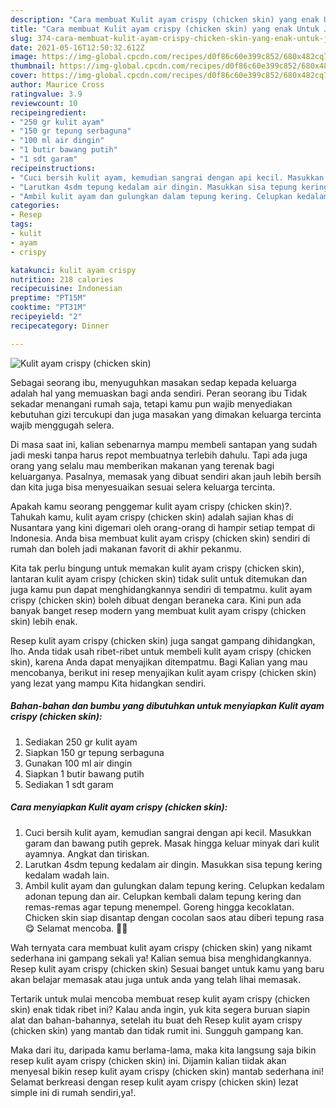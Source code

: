 ```yaml
---
description: "Cara membuat Kulit ayam crispy (chicken skin) yang enak Untuk Jualan"
title: "Cara membuat Kulit ayam crispy (chicken skin) yang enak Untuk Jualan"
slug: 374-cara-membuat-kulit-ayam-crispy-chicken-skin-yang-enak-untuk-jualan
date: 2021-05-16T12:50:32.612Z
image: https://img-global.cpcdn.com/recipes/d0f86c60e399c852/680x482cq70/kulit-ayam-crispy-chicken-skin-foto-resep-utama.jpg
thumbnail: https://img-global.cpcdn.com/recipes/d0f86c60e399c852/680x482cq70/kulit-ayam-crispy-chicken-skin-foto-resep-utama.jpg
cover: https://img-global.cpcdn.com/recipes/d0f86c60e399c852/680x482cq70/kulit-ayam-crispy-chicken-skin-foto-resep-utama.jpg
author: Maurice Cross
ratingvalue: 3.9
reviewcount: 10
recipeingredient:
- "250 gr kulit ayam"
- "150 gr tepung serbaguna"
- "100 ml air dingin"
- "1 butir bawang putih"
- "1 sdt garam"
recipeinstructions:
- "Cuci bersih kulit ayam, kemudian sangrai dengan api kecil. Masukkan garam dan bawang putih geprek. Masak hingga keluar minyak dari kulit ayamnya. Angkat dan tiriskan."
- "Larutkan 4sdm tepung kedalam air dingin. Masukkan sisa tepung kering kedalam wadah lain."
- "Ambil kulit ayam dan gulungkan dalam tepung kering. Celupkan kedalam adonan tepung dan air. Celupkan kembali dalam tepung kering dan remas-remas agar tepung menempel. Goreng hingga kecoklatan. Chicken skin siap disantap dengan cocolan saos atau diberi tepung rasa 😋 Selamat mencoba. 🤗🤗"
categories:
- Resep
tags:
- kulit
- ayam
- crispy

katakunci: kulit ayam crispy 
nutrition: 218 calories
recipecuisine: Indonesian
preptime: "PT15M"
cooktime: "PT31M"
recipeyield: "2"
recipecategory: Dinner

---
```



![Kulit ayam crispy (chicken skin)](https://img-global.cpcdn.com/recipes/d0f86c60e399c852/680x482cq70/kulit-ayam-crispy-chicken-skin-foto-resep-utama.jpg)

Sebagai seorang ibu, menyuguhkan masakan sedap kepada keluarga adalah hal yang memuaskan bagi anda sendiri. Peran seorang ibu Tidak sekadar menangani rumah saja, tetapi kamu pun wajib menyediakan kebutuhan gizi tercukupi dan juga masakan yang dimakan keluarga tercinta wajib menggugah selera.

Di masa  saat ini, kalian sebenarnya mampu membeli santapan yang sudah jadi meski tanpa harus repot membuatnya terlebih dahulu. Tapi ada juga orang yang selalu mau memberikan makanan yang terenak bagi keluarganya. Pasalnya, memasak yang dibuat sendiri akan jauh lebih bersih dan kita juga bisa menyesuaikan sesuai selera keluarga tercinta. 



Apakah kamu seorang penggemar kulit ayam crispy (chicken skin)?. Tahukah kamu, kulit ayam crispy (chicken skin) adalah sajian khas di Nusantara yang kini digemari oleh orang-orang di hampir setiap tempat di Indonesia. Anda bisa membuat kulit ayam crispy (chicken skin) sendiri di rumah dan boleh jadi makanan favorit di akhir pekanmu.

Kita tak perlu bingung untuk memakan kulit ayam crispy (chicken skin), lantaran kulit ayam crispy (chicken skin) tidak sulit untuk ditemukan dan juga kamu pun dapat menghidangkannya sendiri di tempatmu. kulit ayam crispy (chicken skin) boleh dibuat dengan beraneka cara. Kini pun ada banyak banget resep modern yang membuat kulit ayam crispy (chicken skin) lebih enak.

Resep kulit ayam crispy (chicken skin) juga sangat gampang dihidangkan, lho. Anda tidak usah ribet-ribet untuk membeli kulit ayam crispy (chicken skin), karena Anda dapat menyajikan ditempatmu. Bagi Kalian yang mau mencobanya, berikut ini resep menyajikan kulit ayam crispy (chicken skin) yang lezat yang mampu Kita hidangkan sendiri.

<!--inarticleads1-->

##### Bahan-bahan dan bumbu yang dibutuhkan untuk menyiapkan Kulit ayam crispy (chicken skin):

1. Sediakan 250 gr kulit ayam
1. Siapkan 150 gr tepung serbaguna
1. Gunakan 100 ml air dingin
1. Siapkan 1 butir bawang putih
1. Sediakan 1 sdt garam




<!--inarticleads2-->

##### Cara menyiapkan Kulit ayam crispy (chicken skin):

1. Cuci bersih kulit ayam, kemudian sangrai dengan api kecil. Masukkan garam dan bawang putih geprek. Masak hingga keluar minyak dari kulit ayamnya. Angkat dan tiriskan.
1. Larutkan 4sdm tepung kedalam air dingin. Masukkan sisa tepung kering kedalam wadah lain.
1. Ambil kulit ayam dan gulungkan dalam tepung kering. Celupkan kedalam adonan tepung dan air. Celupkan kembali dalam tepung kering dan remas-remas agar tepung menempel. Goreng hingga kecoklatan. Chicken skin siap disantap dengan cocolan saos atau diberi tepung rasa 😋 Selamat mencoba. 🤗🤗




Wah ternyata cara membuat kulit ayam crispy (chicken skin) yang nikamt sederhana ini gampang sekali ya! Kalian semua bisa menghidangkannya. Resep kulit ayam crispy (chicken skin) Sesuai banget untuk kamu yang baru akan belajar memasak atau juga untuk anda yang telah lihai memasak.

Tertarik untuk mulai mencoba membuat resep kulit ayam crispy (chicken skin) enak tidak ribet ini? Kalau anda ingin, yuk kita segera buruan siapin alat dan bahan-bahannya, setelah itu buat deh Resep kulit ayam crispy (chicken skin) yang mantab dan tidak rumit ini. Sungguh gampang kan. 

Maka dari itu, daripada kamu berlama-lama, maka kita langsung saja bikin resep kulit ayam crispy (chicken skin) ini. Dijamin kalian tiidak akan menyesal bikin resep kulit ayam crispy (chicken skin) mantab sederhana ini! Selamat berkreasi dengan resep kulit ayam crispy (chicken skin) lezat simple ini di rumah sendiri,ya!.

